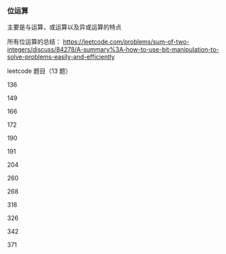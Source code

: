 ### 位运算

主要是与运算，或运算以及异或运算的特点

所有位运算的总结：
https://leetcode.com/problems/sum-of-two-integers/discuss/84278/A-summary%3A-how-to-use-bit-manipulation-to-solve-problems-easily-and-efficiently

leetcode 题目（13 题）

136

149

166

172

190

191

204

260

268

318

326

342

371
